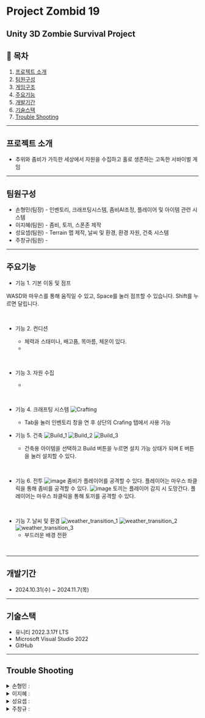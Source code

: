 # Project Zombid 19

Unity 3D Zombie Survival Project
---


## 📖 목차

1. [프로젝트 소개](#프로젝트-소개)
2. [팀원구성](#팀원구성)
3. [게임구조](#게임구조)
4. [주요기능](#주요기능)
5. [개발기간](#개발기간)
6. [기술스택](#기술스택)
7. [Trouble Shooting](#trouble-shooting)

---
    
## 프로젝트 소개

- 추위와 좀비가 가득한 세상에서 자원을 수집하고 홀로 생존하는 고독한 서바이벌 게임

---

## 팀원구성

- 손형민(팀장) - 인벤토리, 크래프팅시스템, 좀비AI조정, 플레이어 및 아이템 관련 시스템
- 이지혜(팀원) - 좀비, 토끼, 스폰존 제작
- 성요셉(팀원) - Terrain 맵 제작, 날씨 및 환경, 환경 자원, 건축 시스템
- 주창규(팀원) - 

---

## 주요기능

- 기능 1. 기본 이동 및 점프
  
WASD와 마우스를 통해 움직일 수 있고, Space를 눌러 점프할 수 있습니다. Shift를 누르면 달립니다.

<br>

- 기능 2. 컨디션
  
  - 체력과 스태미나, 배고픔, 목마름, 체온이 있다.
  - 

<br>

- 기능 3. 자원 수집

  - 

<br>

- 기능 4. 크래프팅 시스템
![Crafting](https://github.com/user-attachments/assets/90f6fbde-4c12-4854-a1e1-94e7960e284a)
  - Tab을 눌러 인벤토리 창을 연 후 상단의 Crafing 탭에서 사용 가능


- 기능 5. 건축
![Build_1](https://github.com/user-attachments/assets/486cdef7-e884-4a9b-b963-0b6d75b1a5cf)
![Build_2](https://github.com/user-attachments/assets/26acd56b-896b-4e84-a463-eeee80ceba6d)
![Build_3](https://github.com/user-attachments/assets/14a25b44-65d5-413a-b78d-82ad954cbd19)
  - 건축용 아이템을 선택하고 Build 버튼을 누르면 설치 가능 상태가 되며 E 버튼을 눌러 설치할 수 있다.
<br>

- 기능 6. 전투
![image](https://github.com/user-attachments/assets/07b17f8b-24c2-49ee-bf8f-7a1fa5513c3a)
좀비가 플레이어를 공격할 수 있다. 플레이어는 마우스 좌클릭을 통해 좀비를 공격할 수 있다.
![image](https://github.com/user-attachments/assets/e592a4ff-7474-4bcf-8f8a-0725b99577d0)
토끼는 플레이어 감지 시 도망간다. 플레이어는 마우스 좌클릭을 통해 토끼를 공격할 수 있다.

<br>

- 기능 7. 날씨 및 환경
![weather_transition_1](https://github.com/user-attachments/assets/bcc9b684-1dae-4607-a31d-eb4cdf6e13e8)
![weather_transition_2](https://github.com/user-attachments/assets/f03a63a0-1d95-48d8-b429-b2f92c6a72a9)
![weather_transition_3](https://github.com/user-attachments/assets/15077111-5e01-4c1c-bb1a-1ac2ea32eea5)
  - 부드러운 배경 전환
<br>

---

## 개발기간

- 2024.10.31(수) ~ 2024.11.7(목)   

---

## 기술스택

- 유니티 2022.3.17f LTS   
- Microsoft Visual Studio 2022   
- GitHub   

---

## Trouble Shooting

<details>
  <summary>손형민 : </summary>
    <div markdown="1">
      <ul>
        <li></li>
        <li></li>
      </ul>
    </div>
</details>

<details>
  <summary>이지혜 : </summary>
    <div markdown="1">
      <ul>
          <li>좀비가 플레이어 발견 시 움직임이 지나치게 빨라졌습니다.</li>
        <li>원래는 걷기 모션만 이용하기위해 anget스피드에 맞춰 움직임속도를 조정해줬었습니다.</li>
        <li>달리기 모션을 추가하면서 조정해주는 코드를 지워주지 않아 생겼던 문제였습니다.</li>
      </ul>
    </div>
</details>

<details>
  <summary>성요셉 : </summary>
    <div markdown="1">
      <ul>
        <li>날씨 전환을 표현하기 위해 스카이박스에 트랜지션이 필요했는데 이를 유니티에서 지원하지 않았다.</li>
        <li>이를 직접 구현하기 위해 사용자 지정 셰이더를 만들어 해당 셰이더를 사용하는 머티리얼을 스카이박스로 사용했습니다.</li>
      </ul>
    </div>
</details>

<details>
  <summary>주창규 : </summary>
    <div markdown="1">
      <ul>
        <li></li>
      </ul>
    </div>
</details>
